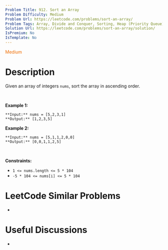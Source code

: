 ```yaml
---
Problem Title: 912. Sort an Array
Problem Difficulty: Medium
Problem Url: https://leetcode.com/problems/sort-an-array/
Problem Tags: Array, Divide and Conquer, Sorting, Heap (Priority Queue), Merge Sort, Bucket Sort, Radix Sort, Counting Sort
Solution Url: https://leetcode.com/problems/sort-an-array/solution/
IsPremium: No
IsTemplate: No
---
```


<span style="color: rgb(239, 108, 0);">Medium</span>

# Description

Given an array of integers `nums`, sort the array in ascending order.


 


**Example 1:**



```
**Input:** nums = [5,2,3,1]
**Output:** [1,2,3,5]

```
**Example 2:**



```
**Input:** nums = [5,1,1,2,0,0]
**Output:** [0,0,1,1,2,5]

```

 


**Constraints:**


* `1 <= nums.length <= 5 * 104`
* `-5 * 104 <= nums[i] <= 5 * 104`




# LeetCode Similar Problems

- []()

# Useful Discussions

- []()

